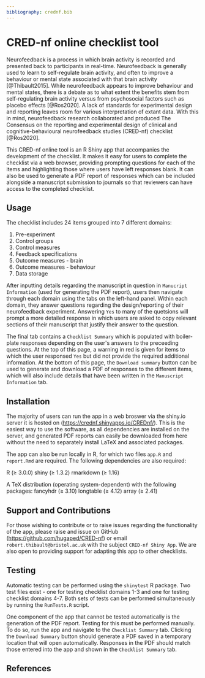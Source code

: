```yaml
---
bibliography: crednf.bib
---
```


# CRED-nf online checklist tool

Neurofeedback is a process in which brain activity is recorded and presented back to participants in real-time. Neurofeedback is generally used to learn to self-regulate brain activity, and often to improve a behaviour or mental state associated with that brain activity [@Thibault2015]. While neurofeedback appears to improve behaviour and mental states, there is a debate as to what extent the benefits stem from self-regulating brain activity versus from psychosocial factors such as placebo effects [@Ros2020]. A lack of standards for experimental design and reporting leaves room for various interpretation of extant data. With this in mind, neurofeedback research collaborated and produced The Consensus on the reporting and experimental design of clinical and cognitive-behavioural neurofeedback studies (CRED-nf) checklist [@Ros2020].

This CRED-nf online tool is an R Shiny app that accompanies the development of the checklist. It makes it easy for users to complete the checklist via a web browser, providing prompting questions for each of the items and highlighting those where users have left responses blank. It can also be used to generate a PDF report of responses which can be included alongside a manuscript submission to journals so that reviewers can have access to the completed checklist.


## Usage

The checklist includes 24 items grouped into 7 different domains:

1. Pre-experiment
2. Control groups
3. Control measures
4. Feedback specifications
5. Outcome measures - brain
6. Outcome measures - behaviour
7. Data storage

After inputting details regarding the manuscript in question in `Manucript Information` (used for generating the PDF report), users then navigate through each domain using the tabs on the left-hand panel. Within each domain, they answer questions regarding the design/reporting of their neurofeedback experiment. Answering `Yes` to many of the quetsions will prompt a more detailed response in which users are asked to copy relevant sections of their manuscript that justify their answer to the question.

The final tab contains a `Checklist Summary` which is populated with boiler-plate responses depending on the user's answers to the preceeding questions. At the top of this page, a warning in red is given for items to which the user responsed `Yes` but did not provide the required additional information. At the bottom of this page, the `Download summary` button can be used to generate and download a PDF of responses to the different items, which will also include details that have been written in the `Manuscript Information` tab.


## Installation

The majority of users can run the app in a web broswer via the shiny.io server it is hosted on (https://crednf.shinyapps.io/CREDnf/). This is the easiest way to use the software, as all dependencies are installed on the server, and generated PDF reports can easily be downloaded from here without the need to separately install LaTeX and associated packages.

The app can also be run locally in R, for which two files `app.R` and `report.Rmd` are required. The following dependencies are also required:

R ($\ge$ 3.0.0)
shiny ($\ge$ 1.3.2)
rmarkdown ($\ge$ 1.16)

A TeX distribution (operating system-dependent) with the following packages:
fancyhdr ($\ge$ 3.10)
longtable ($\ge$ 4.12)
array ($\ge$ 2.41)


## Support and Contributions

For those wishing to contribute or to raise issues regarding the functionality of the app, please raise and issue on GitHub (https://github.com/hugaped/CRED-nf) or email `robert.thibault@bristol.ac.uk` with the subject `CRED-nf Shiny App`. We are also open to providing support for adapting this app to other checklists.

## Testing

Automatic testing can be performed using the `shinytest` R package. Two test files exist - one for testing checklist domains 1-3 and one for testing checklist domains 4-7. Both sets of tests can be performed simultaneously by running the `RunTests.R` script.

One component of the app that cannot be tested automatically is the generation of the PDF report. Testing for this must be performed manually. To do so, run the app and navigate to the `Checklist Summary` tab. Clicking the `Download Summary` button should generate a PDF saved in a temporary location that will open automatically. Responses in the PDF should match those entered into the app and shown in the `Checklist Summary` tab.


## References
